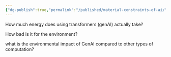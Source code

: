 ```yaml
---
{"dg-publish":true,"permalink":"/published/material-constraints-of-ai/","noteIcon":""}
---
```



How much energy does using transformers (genAI) actually take? 

How bad is it for the environment?

what is the environmental impact of GenAI compared to other types of computation?
